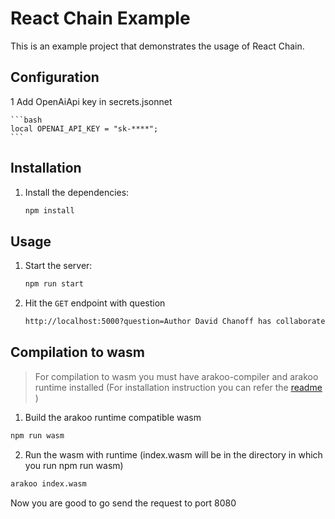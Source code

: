# React Chain Example

This is an example project that demonstrates the usage of React Chain.

## Configuration

1 Add OpenAiApi key in secrets.jsonnet

    ```bash
    local OPENAI_API_KEY = "sk-****";
    ```

## Installation

1. Install the dependencies:

    ```bash
    npm install
    ```

## Usage

1. Start the server:

    ```bash
    npm run start
    ```

2. Hit the `GET` endpoint with question

    ```bash
    http://localhost:5000?question=Author David Chanoff has collaborated with a U.S. Navy admiral who served as the ambassador to the United Kingdom under which President?
    ```

## Compilation to wasm

> For compilation to wasm you must have arakoo-compiler and arakoo runtime installed (For installation instruction you can refer the [readme ](https://github.com/redoC-A2k/EdgeChains#setup-1))

1. Build the arakoo runtime compatible wasm

```bash
npm run wasm
```

2. Run the wasm with runtime (index.wasm will be in the directory in which you run npm run wasm)

```bash
arakoo index.wasm
```

Now you are good to go send the request to port 8080

